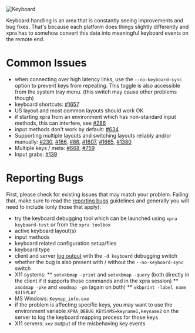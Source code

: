 ![Keyboard](https://xpra.org/icons/keyboard.png)

Keyboard handling is an area that is constantly seeing improvements and bug fixes.
That's because each platform does things slightly differently and xpra has to somehow convert this data into meaningful keyboard events on the remote end.

# Common Issues
* when connecting over high latency links, use the `--no-keyboard-sync` option to prevent keys from repeating. This toggle is also accessible from the system tray menu. (this switch may cause other problems though)
* keyboard shortcuts: [#1657](https://github.com/Xpra-org/xpra/issues/1657)
* US layout and most common layouts should work OK
* if starting xpra from an environment which has non-standard input methods, this can interfere, see [#286](https://github.com/Xpra-org/xpra/issues/286)
* input methods don't work by default: [#634](https://github.com/Xpra-org/xpra/issues/634)
* Supporting multiple layouts and switching layouts reliably and/or manually: [#230](https://github.com/Xpra-org/xpra/issues/230), [#166](../issues/166), [#86](../issues/86), [#1607](../issues/1607), [#1665](../issues/1665), [#1380](../issues/1380)
* Multiple keys / meta: [#668](https://github.com/Xpra-org/xpra/issues/668), [#759](../issues/759)
* Input grabs: [#139](https://github.com/Xpra-org/xpra/issues/139)


# Reporting Bugs
First, please check for existing issues that may match your problem.
Failing that, make sure to read the [reporting bugs](https://github.com/Xpra-org/xpra/wiki/Reporting-Bugs) guidelines and generally you will need to include (only those that apply):
* try the keyboard debugging tool which can be launched using `xpra keyboard-test` or from the `xpra toolbox`
* active keyboard layout(s)
* input methods
* keyboard related configuration setup/files
* keyboard type
* client and server [log output](../Usage/Logging.md) with the `-d keyboard` debugging switch
* whether the bug is also present with / without the `--no-keyboard-sync` switch
* X11 systems:
** `setxkbmap -print` and `setxkbmap -query` (both directly in the client if it supports those commands and in the xpra session)
** `xmodmap -pke` and `xmodmap -pm` (again on both)
** `xkbprint -label name $DISPLAY`
* MS Windows: `Keymap_info.exe`
* if the problem is affecting specific keys, you may want to use the environment variable `XPRA_DEBUG_KEYSYMS=keyname1,keyname2` on the server to log the keyboard mapping process for those keys
* X11 servers: `xev` output of the misbehaving key events
